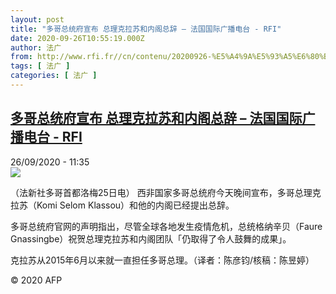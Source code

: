 ```yaml
---
layout: post
title: "多哥总统府宣布 总理克拉苏和内阁总辞 – 法国国际广播电台 - RFI"
date: 2020-09-26T10:55:19.000Z
author: 法广
from: http://www.rfi.fr//cn/contenu/20200926-%E5%A4%9A%E5%93%A5%E6%80%BB%E7%BB%9F%E5%BA%9C%E5%AE%A3%E5%B8%83-%E6%80%BB%E7%90%86%E5%85%8B%E6%8B%89%E8%8B%8F%E5%92%8C%E5%86%85%E9%98%81%E6%80%BB%E8%BE%9E
tags: [ 法广 ]
categories: [ 法广 ]
---
```

<!--1601117719000-->
[多哥总统府宣布 总理克拉苏和内阁总辞 – 法国国际广播电台 - RFI](http://www.rfi.fr//cn/contenu/20200926-%E5%A4%9A%E5%93%A5%E6%80%BB%E7%BB%9F%E5%BA%9C%E5%AE%A3%E5%B8%83-%E6%80%BB%E7%90%86%E5%85%8B%E6%8B%89%E8%8B%8F%E5%92%8C%E5%86%85%E9%98%81%E6%80%BB%E8%BE%9E)
------

<div>
<div>26/09/2020 - 11:35</div><img src="https://s.rfi.fr/media/display/5da80b78-ffdf-11ea-a30c-005056bff430/w:310/p:16x9/int0007b.200926173501.jpg"><div class="t-content__body u-clearfix">            <p>（法新社多哥首都洛梅25日电）    西非国家多哥总统府今天晚间宣布，多哥总理克拉苏（Komi Selom Klassou）和他的内阁已经提出总辞。</p><p>    多哥总统府官网的声明指出，尽管全球各地发生疫情危机，总统格纳辛贝（Faure Gnassingbe）祝贺总理克拉苏和内阁团队「仍取得了令人鼓舞的成果」。</p><p>    克拉苏从2015年6月以来就一直担任多哥总理。（译者：陈彦钧/核稿：陈昱婷）</p>            <p class="t-copyright">© 2020 AFP</p>        </div>
</div>
